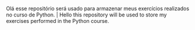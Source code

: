 Olá esse repositório será usado para armazenar meus exercícios realizados no curso de Python. | Hello this repository will be used to store my exercises performed in the Python course.